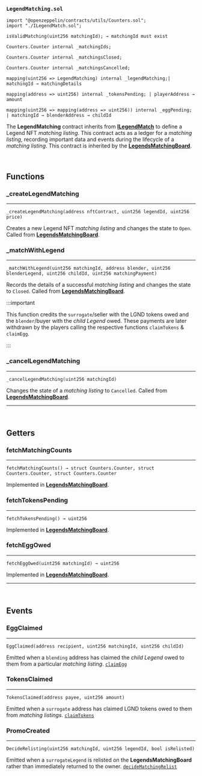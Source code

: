 ### `LegendMatching.sol`

``` sol title="imports  | pragma solidity 0.8.4"
import "@openzeppelin/contracts/utils/Counters.sol";
import "./ILegendMatch.sol";
```

```sol title="isValidMatching | modifier"
isValidMatching(uint256 matchingId); → matchingId must exist
```

```sol title="Internal State Variables"
Counters.Counter internal _matchingIds;

Counters.Counter internal _matchingsClosed;

Counters.Counter internal _matchingsCancelled;

mapping(uint256 => LegendMatching) internal _legendMatching;| matchingId → matchingDetails

mapping(address => uint256) internal _tokensPending; | playerAddress → amount

mapping(uint256 => mapping(address => uint256)) internal _eggPending; | matchingId → blenderAddress → childId
```

The **LegendMatching** contract inherits from [**ILegendMatch**](./ILegendMatch) to define a Legend NFT *matching listing*.
This contract acts as a ledger for a *matching listing*, recording important data and events during the lifecycle of a *matching listing*.
This contract is inherited by the [**LegendsMatchingBoard**](../LegendsMatchingBoard).


<br/>

## Functions

### _createLegendMatching
---

``` sol title="_createLegendMatching | internal"
_createLegendMatching(address nftContract, uint256 legendId, uint256 price)
```


Creates a new Legend NFT *matching listing* and changes the state to `Open`.
Called from [**LegendsMatchingBoard**](../LegendsMatchingBoard#createlegendmatching).


### _matchWithLegend
---

``` sol title="_matchWithLegend | internal"
_matchWithLegend(uint256 matchingId, address blender, uint256 blenderLegend, uint256 childId, uint256 matchingPayment)
```

Records the details of a successful *matching listing* and changes the state to `Closed`.
Called from [**LegendsMatchingBoard**](../LegendsMatchingBoard#cancellegendmatching).

:::important

This function credits the `surrogate`/seller with the LGND tokens owed and the `blender`/buyer
with the *child Legend* owed. These payments are later withdrawn by the players calling the respective functions
`claimTokens` & `claimEgg`.

:::


### _cancelLegendMatching
---

``` sol title="_cancelLegendMatching | internal"
_cancelLegendMatching(uint256 matchingId)
```

Changes the state of a *matching listing* to `Cancelled`.
Called from [**LegendsMatchingBoard**](../LegendsMatchingBoard#cancellegendmatching).

---

<br/>

## Getters

### fetchMatchingCounts
---

``` sol title="fetchMatchingCounts | public"
fetchMatchingCounts() → struct Counters.Counter, struct Counters.Counter, struct Counters.Counter
```

Implemented in [**LegendsMatchingBoard**](../LegendsMatchingBoard#fetchmatchingcounts).

### fetchTokensPending
---

``` sol title="fetchTokensPending | public"
fetchTokensPending() → uint256
```

Implemented in [**LegendsMatchingBoard**](../LegendsMatchingBoard#fetchtokenspending).

### fetchEggOwed
---

``` sol title="fetchEggOwed | public"
fetchEggOwed(uint256 matchingId) → uint256
```

Implemented in [**LegendsMatchingBoard**](../LegendsMatchingBoard#fetcheggowed).

---

<br/>

## Events 

### EggClaimed
---

``` sol title="EggClaimed"
EggClaimed(address recipient, uint256 matchingId, uint256 childId)
```

Emitted when a `blending` address has claimed the *child Legend* owed to them from a particular *matching listing*.
[`claimEgg`](../LegendsMatchingBoard#claimegg)

### TokensClaimed
---

``` sol title="TokensClaimed"
TokensClaimed(address payee, uint256 amount)
```

Emitted when a `surrogate` address has claimed LGND tokens owed to them from *matching listings*.
[`claimTokens`](../LegendsMatchingBoard#claimtokens)

### PromoCreated
---

``` sol title="DecideRelisting"
DecideRelisting(uint256 matchingId, uint256 legendId, bool isRelisted)
```

Emitted when a `surrogateLegend` is relisted on the **LegendsMatchingBoard** rather than immediately returned to the owner.
[`decideMatchingRelist`](../LegendsMatchingBoard#decidematchrelist)



